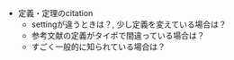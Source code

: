 - 定義・定理のcitation
  - settingが違うときは？, 少し定義を変えている場合は？
  - 参考文献の定義がタイポで間違っている場合は？
  - すごく一般的に知られている場合は？